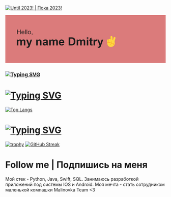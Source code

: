 
[![Until 2023! | Пока 2023!]([https://w7.pngwing.com/pngs/611/711/png-transparent-2024-new-year.png])](https://vk.com/chudin.dima)


[![Header | Шапка](https://github.com/FenixLaz/FenixLaz/blob/main/header.png)](https://vk.com/chudin.dima)

### [![Typing SVG](https://readme-typing-svg.herokuapp.com?color=%2336BCF7&lines=I+am+Novice+developer+python)](https://git.io/typing-svg)

# [![Typing SVG](https://readme-typing-svg.herokuapp.com?color=%2336BCF7&lines=Languages+and+tools)](https://git.io/typing-svg)

[![Top Langs](https://github-readme-stats.vercel.app/api/top-langs/?username=FenixLaz&layout=compact)]()

# [![Typing SVG](https://readme-typing-svg.herokuapp.com?color=%2336BCF7&lines=My+achievements)](https://git.io/typing-svg)
[![trophy](https://github-profile-trophy.vercel.app/?username=FenixLaz&theme=gruvbox)](https://vk.com/chudin.dima)
[![GitHub Streak](https://github-readme-streak-stats.herokuapp.com/?user=FenixLaz)]()


# Follow me | Подпишись на меня
Мой стек - Python, Java, Swift, SQL. Занимаюсь разработкой приложений под системы IOS и Android.
Моя мечта - стать сотрудником маленькой компашки Malinovka Team <3
